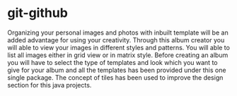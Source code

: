 # git-github
Organizing your personal images and photos with inbuilt template will be an added advantage for using your creativity. Through this album creator you will able to view your images in different styles and patterns. You will able to list all images either in grid view or in matrix style. Before creating an album you will have to select the type of templates and look which you want to give for your album and all the templates has been provided under this one single package. The concept of tiles has been used to improve the design section for this java projects.  
